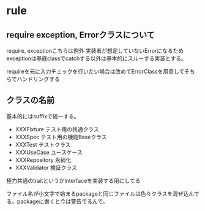 # rule

## require exception, Errorクラスについて

require, exceptionこちらは例外 実装者が想定していないErrorになるため
exceptionは基底classでcatchする以外は基本的にスルーする実装とする。

requireを元に入力チェックを行いたい場合は改めてErrorClassを用意してそちらでハンドリングする

## クラスの名前

基本的にはsuffixで統一する。

- XXXFixture テスト用の共通クラス
- XXXSpec テスト用の機能Baseクラス
- XXXTest テストクラス
- XXXUseCase ユースケース
- XXXRepository 永続化
- XXXValidator 検証クラス

極力共通のtraitというかInterfaceを実装する用にしてる

ファイル名が小文字で始まるpackageと同じファイルは色々クラスを混ぜ込んでる。packageに書くと今は警告でるんで。

